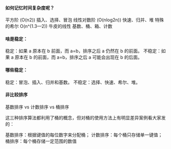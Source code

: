#### 如何记忆时间复杂度呢？

平方阶 (O(n2)) 插入、选择、冒泡
线性对数阶 (O(nlog2n)) 快速、归并、堆
特殊的希尔 O(n^(1.3—2))
牛皮的线性 基数、桶、箱、计数

#### 啥是稳定：

稳定：如果 a 原本在 b 前面，而 a=b，排序之后 a 仍然在 b 的前面。
不稳定：如果 a 原本在 b 的前面，而 a=b，排序之后 a 可能会出现在 b 的后面。

#### 哪些稳定：

稳定：冒泡、插入、归并和基数。 不稳定：选择、快速、希尔、堆。

#### 非比较排序

基数排序 vs 计数排序 vs 桶排序

这三种排序算法都利用了桶的概念，但对桶的使用方法上有明显差异案例看大家发的：

基数排序：根据键值的每位数字来分配桶；
计数排序：每个桶只存储单一键值；
桶排序：每个桶存储一定范围的数值
